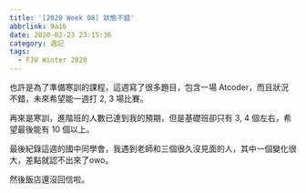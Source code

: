 ```yaml
---
title: '[2020 Week 08] 狀態不錯'
abbrlink: 9a16
date: 2020-02-23 23:15:36
category: 週記
tags:
  - FJU Winter 2020
---
```

也許是為了準備寒訓的課程，這週寫了很多題目，包含一場 Atcoder，而且狀況不錯，未來希望能一週打 2, 3 場比賽。

再來是寒訓，進階班的人數已達到我的預期，但是基礎班卻只有 3, 4 個左右，希望最後能有 10 個以上。

最後紀錄這週的國中同學會，我遇到老師和三個很久沒見面的人，其中一個變化很大，差點就認不出來了owo。

然後飯店還沒回信啦。